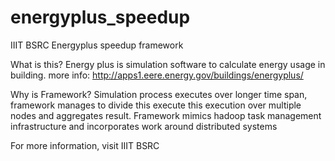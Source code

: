 energyplus_speedup
==================

IIIT BSRC Energyplus speedup framework

What is this?
Energy plus is simulation software to calculate energy usage in building.
more info: http://apps1.eere.energy.gov/buildings/energyplus/

Why is Framework?
Simulation process executes over longer time span, framework
manages to divide this execute this execution over multiple nodes and
aggregates result.
Framework mimics hadoop task management infrastructure and incorporates work around distributed systems

For more information,
visit  IIIT BSRC

